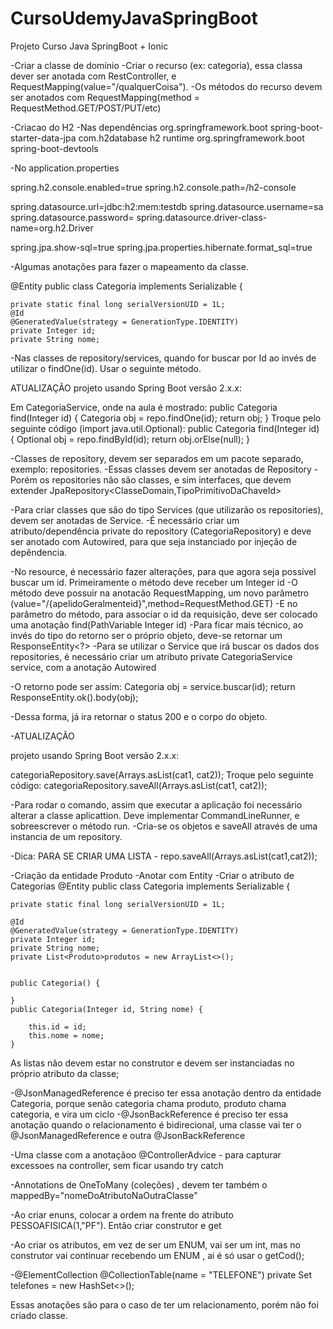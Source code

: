 # CursoUdemyJavaSpringBoot
Projeto Curso Java SpringBoot + Ionic


-Criar a classe de domínio
-Criar o recurso (ex: categoria), essa classa dever ser anotada com RestController, e RequestMapping(value="/qualquerCoisa").
-Os métodos do recurso devem ser anotados com RequestMapping(method = RequestMethod.GET/POST/PUT/etc)

-Criacao do H2
-Nas dependências
<dependency>
<groupId>org.springframework.boot</groupId>
<artifactId>spring-boot-starter-data-jpa</artifactId>
</dependency>
<dependency>
<groupId>com.h2database</groupId>
<artifactId>h2</artifactId>
<scope>runtime</scope>
</dependency>
<dependency>
<groupId>org.springframework.boot</groupId>
<artifactId>spring-boot-devtools</artifactId>
</dependency>

-No application.properties


spring.h2.console.enabled=true
spring.h2.console.path=/h2-console

spring.datasource.url=jdbc:h2:mem:testdb
spring.datasource.username=sa
spring.datasource.password=
spring.datasource.driver-class-name=org.h2.Driver

spring.jpa.show-sql=true
spring.jpa.properties.hibernate.format_sql=true

-Algumas anotações para fazer o mapeamento da classe.

@Entity
public class Categoria implements Serializable {

	private static final long serialVersionUID = 1L;
	@Id
	@GeneratedValue(strategy = GenerationType.IDENTITY)
	private Integer id;
	private String nome;
	
	
-Nas classes de repository/services, quando for buscar por Id ao invés de utilizar o findOne(id). Usar o seguinte método.

ATUALIZAÇÃO
projeto usando Spring Boot versão 2.x.x:

Em CategoriaService, onde na aula é mostrado:
public Categoria find(Integer id) {
Categoria obj = repo.findOne(id);
return obj;
}
Troque pelo seguinte código (import java.util.Optional):
public Categoria find(Integer id) {
Optional<Categoria> obj = repo.findById(id);
return obj.orElse(null);
}
	
-Classes de repository, devem ser separados em um pacote separado, exemplo: repositories.
-Essas classes devem ser anotadas de Repository
-Porém os repositories não são classes, e sim interfaces, que devem extender JpaRepository<ClasseDomain,TipoPrimitivoDaChaveId>
	
-Para criar classes que são do tipo Services (que utilizarão os repositories), devem ser anotadas de Service.
-É necessário criar um atributo/dependência private do repository (CategoriaRepository) e deve ser anotado com Autowired, para que seja instanciado por injeção de depêndencia.
	
-No resource, é necessário fazer alterações, para que agora seja possível buscar um id. Primeiramente o método deve receber um Integer id
-O método deve possuir na anotacão RequestMapping, um novo parâmetro (value="/{apelidoGeralmenteid}",method=RequestMethod.GET)
-E no parâmetro do método, para associar o id da requisição, deve ser colocado uma anotação find(PathVariable Integer id)
-Para ficar mais técnico, ao invés do tipo do retorno ser o próprio objeto, deve-se retornar um ResponseEntity<?>
-Para se utilizar o Service que irá buscar os dados dos repositories, é necessário criar um atributo private CategoriaService service, com a anotação Autowired

-O retorno pode ser assim:
	Categoria obj = service.buscar(id);
	return ResponseEntity.ok().body(obj);

-Dessa forma, já ira retornar o status 200 e o corpo do objeto.


-ATUALIZAÇÃO

projeto usando Spring Boot versão 2.x.x:


categoriaRepository.save(Arrays.asList(cat1, cat2));
Troque pelo seguinte código:
categoriaRepository.saveAll(Arrays.asList(cat1, cat2));

-Para rodar o comando, assim que executar a aplicação foi necessário alterar a classe aplicattion. Deve implementar CommandLineRunner, e sobreescrever o método run.
-Cria-se os objetos e saveAll através de uma instancia de um repository.

-Dica: PARA SE CRIAR UMA LISTA - repo.saveAll(Arrays.asList(cat1,cat2));


-Criação da entidade Produto
-Anotar com Entity
-Criar o atributo de Categorias 
	@Entity
public class Categoria implements Serializable {

	private static final long serialVersionUID = 1L;
	
	@Id
	@GeneratedValue(strategy = GenerationType.IDENTITY)
	private Integer id;
	private String nome;
	private List<Produto>produtos = new ArrayList<>();
	
	
	public Categoria() {
		
	}
	public Categoria(Integer id, String nome) {

		this.id = id;
		this.nome = nome;
	}

As listas não devem estar no construtor e devem ser instanciadas no próprio atributo da classe;


-@JsonManagedReference é preciso ter essa anotação dentro da entidade Categoria, porque senão categoria chama produto, produto chama categoria, e vira um ciclo
-@JsonBackReference é preciso ter essa anotação quando o relacionamento é bidirecional, uma classe vai ter o @JsonManagedReference e outra @JsonBackReference

-Uma classe com a anotaçãoo @ControllerAdvice - para capturar excessoes na controller, sem ficar usando try catch

-Annotations de OneToMany (coleções) , devem ter também o mappedBy="nomeDoAtributoNaOutraClasse"


-Ao criar enuns, colocar a ordem na frente do atributo PESSOAFISICA(1,"PF"). Então criar construtor e get 

-Ao criar os atributos, em vez de ser um ENUM, vai ser um int, mas no construtor vai continuar recebendo um ENUM , ai é só usar o getCod();

-@ElementCollection
	@CollectionTable(name = "TELEFONE")
	private Set<String> telefones = new HashSet<>();

Essas anotações são para o caso de ter um relacionamento, porém não foi criado classe.
